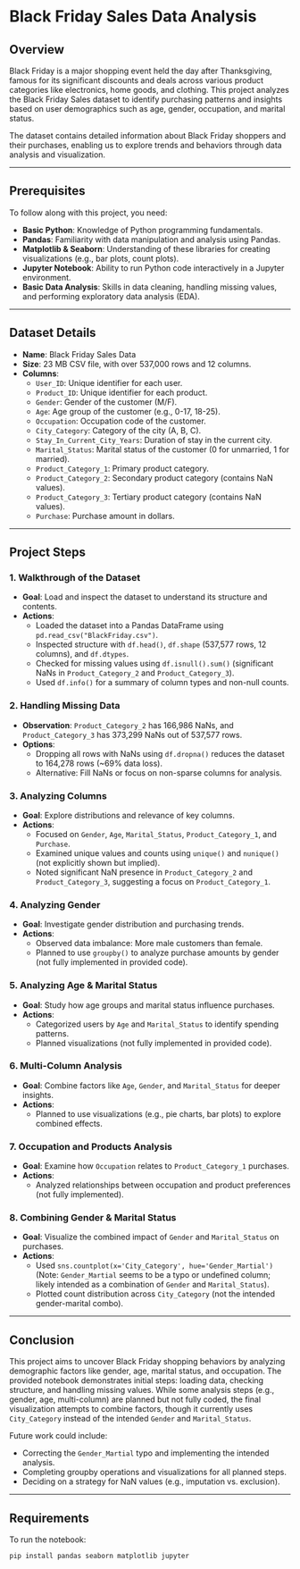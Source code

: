 # Black Friday Sales Data Analysis

## Overview
Black Friday is a major shopping event held the day after Thanksgiving, famous for its significant discounts and deals across various product categories like electronics, home goods, and clothing. This project analyzes the Black Friday Sales dataset to identify purchasing patterns and insights based on user demographics such as age, gender, occupation, and marital status.

The dataset contains detailed information about Black Friday shoppers and their purchases, enabling us to explore trends and behaviors through data analysis and visualization.

---

## Prerequisites
To follow along with this project, you need:
- **Basic Python**: Knowledge of Python programming fundamentals.
- **Pandas**: Familiarity with data manipulation and analysis using Pandas.
- **Matplotlib & Seaborn**: Understanding of these libraries for creating visualizations (e.g., bar plots, count plots).
- **Jupyter Notebook**: Ability to run Python code interactively in a Jupyter environment.
- **Basic Data Analysis**: Skills in data cleaning, handling missing values, and performing exploratory data analysis (EDA).

---

## Dataset Details
- **Name**: Black Friday Sales Data
- **Size**: 23 MB CSV file, with over 537,000 rows and 12 columns.
- **Columns**:
  - `User_ID`: Unique identifier for each user.
  - `Product_ID`: Unique identifier for each product.
  - `Gender`: Gender of the customer (M/F).
  - `Age`: Age group of the customer (e.g., 0-17, 18-25).
  - `Occupation`: Occupation code of the customer.
  - `City_Category`: Category of the city (A, B, C).
  - `Stay_In_Current_City_Years`: Duration of stay in the current city.
  - `Marital_Status`: Marital status of the customer (0 for unmarried, 1 for married).
  - `Product_Category_1`: Primary product category.
  - `Product_Category_2`: Secondary product category (contains NaN values).
  - `Product_Category_3`: Tertiary product category (contains NaN values).
  - `Purchase`: Purchase amount in dollars.

---

## Project Steps

### 1. Walkthrough of the Dataset
- **Goal**: Load and inspect the dataset to understand its structure and contents.
- **Actions**:
  - Loaded the dataset into a Pandas DataFrame using `pd.read_csv("BlackFriday.csv")`.
  - Inspected structure with `df.head()`, `df.shape` (537,577 rows, 12 columns), and `df.dtypes`.
  - Checked for missing values using `df.isnull().sum()` (significant NaNs in `Product_Category_2` and `Product_Category_3`).
  - Used `df.info()` for a summary of column types and non-null counts.

### 2. Handling Missing Data
- **Observation**: `Product_Category_2` has 166,986 NaNs, and `Product_Category_3` has 373,299 NaNs out of 537,577 rows.
- **Options**:
  - Dropping all rows with NaNs using `df.dropna()` reduces the dataset to 164,278 rows (~69% data loss).
  - Alternative: Fill NaNs or focus on non-sparse columns for analysis.

### 3. Analyzing Columns
- **Goal**: Explore distributions and relevance of key columns.
- **Actions**:
  - Focused on `Gender`, `Age`, `Marital_Status`, `Product_Category_1`, and `Purchase`.
  - Examined unique values and counts using `unique()` and `nunique()` (not explicitly shown but implied).
  - Noted significant NaN presence in `Product_Category_2` and `Product_Category_3`, suggesting a focus on `Product_Category_1`.

### 4. Analyzing Gender
- **Goal**: Investigate gender distribution and purchasing trends.
- **Actions**:
  - Observed data imbalance: More male customers than female.
  - Planned to use `groupby()` to analyze purchase amounts by gender (not fully implemented in provided code).

### 5. Analyzing Age & Marital Status
- **Goal**: Study how age groups and marital status influence purchases.
- **Actions**:
  - Categorized users by `Age` and `Marital_Status` to identify spending patterns.
  - Planned visualizations (not fully implemented in provided code).

### 6. Multi-Column Analysis
- **Goal**: Combine factors like `Age`, `Gender`, and `Marital_Status` for deeper insights.
- **Actions**:
  - Planned to use visualizations (e.g., pie charts, bar plots) to explore combined effects.

### 7. Occupation and Products Analysis
- **Goal**: Examine how `Occupation` relates to `Product_Category_1` purchases.
- **Actions**:
  - Analyzed relationships between occupation and product preferences (not fully implemented).

### 8. Combining Gender & Marital Status
- **Goal**: Visualize the combined impact of `Gender` and `Marital_Status` on purchases.
- **Actions**:
  - Used `sns.countplot(x='City_Category', hue='Gender_Martial')` (Note: `Gender_Martial` seems to be a typo or undefined column; likely intended as a combination of `Gender` and `Marital_Status`).
  - Plotted count distribution across `City_Category` (not the intended gender-marital combo).

---

## Conclusion
This project aims to uncover Black Friday shopping behaviors by analyzing demographic factors like gender, age, marital status, and occupation. The provided notebook demonstrates initial steps: loading data, checking structure, and handling missing values. While some analysis steps (e.g., gender, age, multi-column) are planned but not fully coded, the final visualization attempts to combine factors, though it currently uses `City_Category` instead of the intended `Gender` and `Marital_Status`.

Future work could include:
- Correcting the `Gender_Martial` typo and implementing the intended analysis.
- Completing groupby operations and visualizations for all planned steps.
- Deciding on a strategy for NaN values (e.g., imputation vs. exclusion).

---

## Requirements
To run the notebook:
```bash
pip install pandas seaborn matplotlib jupyter
